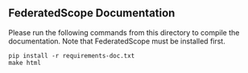 ## FederatedScope Documentation
Please run the following commands from this directory to compile the documentation. Note that FederatedScope must be installed first.

```
pip install -r requirements-doc.txt
make html
```
